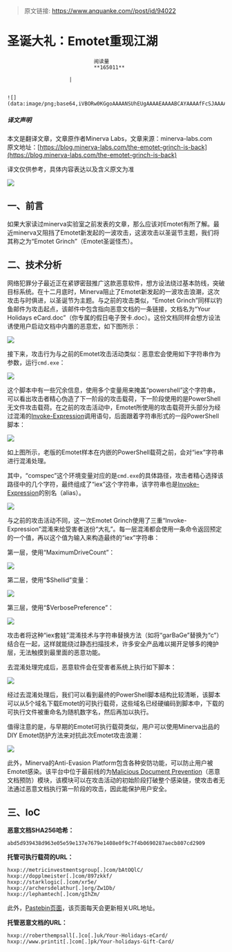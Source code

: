 > 原文链接: https://www.anquanke.com//post/id/94022 


# 圣诞大礼：Emotet重现江湖


                                阅读量   
                                **165011**
                            
                        |
                        
                                                                                                                                    ![](data:image/png;base64,iVBORw0KGgoAAAANSUhEUgAAAAEAAAABCAYAAAAfFcSJAAAAAXNSR0IArs4c6QAAAARnQU1BAACxjwv8YQUAAAAJcEhZcwAADsQAAA7EAZUrDhsAAAANSURBVBhXYzh8+PB/AAffA0nNPuCLAAAAAElFTkSuQmCC)
                                                                                            



##### 译文声明

本文是翻译文章，文章原作者Minerva Labs，文章来源：minerva-labs.com
                                <br>原文地址：[https://blog.minerva-labs.com/the-emotet-grinch-is-back](https://blog.minerva-labs.com/the-emotet-grinch-is-back)

译文仅供参考，具体内容表达以及含义原文为准

[![](https://p1.ssl.qhimg.com/t016a51783f1267ed7e.png)](https://p1.ssl.qhimg.com/t016a51783f1267ed7e.png)



## 一、前言

如果大家读过minerva实验室之前发表的文章，那么应该对Emotet有所了解。最近minerva又阻挡了Emotet新发起的一波攻击，这波攻击以圣诞节主题，我们将其称之为“Emotet Grinch”（Emotet圣诞怪杰）。



## 二、技术分析

网络犯罪分子最近正在紧锣密鼓推广这款恶意软件，想方设法绕过基本防线，突破目标系统。在十二月底时，Minerva阻止了Emotet新发起的一波攻击浪潮，这次攻击与时俱进，以圣诞节为主题。与之前的攻击类似，“Emotet Grinch”同样以钓鱼邮件为攻击起点，该邮件中包含指向恶意文档的一条链接，文档名为“Your Holidays eCard.doc”（你专属的假日电子贺卡.doc）。这份文档同样会想方设法诱使用户启动文档中内置的恶意宏，如下图所示：

[![](https://p1.ssl.qhimg.com/t01dc328708e724b9bd.png)](https://p1.ssl.qhimg.com/t01dc328708e724b9bd.png)

接下来，攻击行为与之前的Emotet攻击活动类似：恶意宏会使用如下字符串作为参数，运行`cmd.exe`：

[![](https://p4.ssl.qhimg.com/t01284bea5ddfc2af88.png)](https://p4.ssl.qhimg.com/t01284bea5ddfc2af88.png)

这个脚本中有一些冗余信息，使用多个变量用来掩盖“powershell”这个字符串，可以看出攻击者精心伪造了下一阶段的攻击载荷，下一阶段使用的是PowerShell无文件攻击载荷。在之前的攻击活动中，Emotet所使用的攻击载荷开头部分为经过混淆的[Invoke-Expression](https://docs.microsoft.com/en-us/powershell/module/microsoft.powershell.utility/invoke-expression?view=powershell-5.1)调用语句，后面跟着字符串形式的一段PowerShell脚本：

[![](https://p3.ssl.qhimg.com/t012bcce265aa3f6c4d.png)](https://p3.ssl.qhimg.com/t012bcce265aa3f6c4d.png)

如上图所示，老版的Emotet样本在内嵌的PowerShell载荷之前，会对“iex”字符串进行混淆处理。

其中，“comspec”这个环境变量对应的是`cmd.exe`的具体路径，攻击者精心选择该路径中的几个字符，最终组成了“iex”这个字符串，该字符串也是[Invoke-Expression](http://ilovepowershell.com/2011/11/03/list-of-top-powershell-alias/)的别名（alias）。

[![](https://p4.ssl.qhimg.com/t01e0d7a62c76e8792f.png)](https://p4.ssl.qhimg.com/t01e0d7a62c76e8792f.png)

与之前的攻击活动不同，这一次Emotet Grinch使用了三重“Invoke-Expression”混淆来给受害者送份“大礼”。每一层混淆都会使用一条命令返回预定的一个值，再以这个值为输入来构造最终的“iex”字符串：

第一层，使用“MaximumDriveCount”：

[![](https://p3.ssl.qhimg.com/t010e0fb58a68ea4ba1.png)](https://p3.ssl.qhimg.com/t010e0fb58a68ea4ba1.png)

第二层，使用“$Shellid”变量：

[![](https://p2.ssl.qhimg.com/t0128424f18de5079f0.png)](https://p2.ssl.qhimg.com/t0128424f18de5079f0.png)

第三层，使用“$VerbosePreference”：

[![](https://p3.ssl.qhimg.com/t01afd844cca4609dba.png)](https://p3.ssl.qhimg.com/t01afd844cca4609dba.png)

攻击者将这种“iex套娃”混淆技术与字符串替换方法（如将“garBaGe”替换为“c”）结合在一起，这样就能绕过静态扫描技术，许多安全产品难以揭开足够多的掩护层，无法触摸到最里面的恶意功能。

去混淆处理完成后，恶意软件会在受害者系统上执行如下脚本：

[![](https://p0.ssl.qhimg.com/t01f31fffaebad9a649.png)](https://p0.ssl.qhimg.com/t01f31fffaebad9a649.png)

经过去混淆处理后，我们可以看到最终的PowerShell脚本结构比较清晰，该脚本可以从5个域名下载Emotet的可执行载荷，这些域名已经硬编码到脚本中，下载的可执行文件被重命名为随机数字名，然后再加以执行。

值得注意的是，与早期的Emotet可执行载荷类似，用户可以使用Minerva出品的DIY Emotet防护方法来对抗此次Emotet攻击浪潮：

[![](https://p5.ssl.qhimg.com/t015f615f38db471511.png)](https://p5.ssl.qhimg.com/t015f615f38db471511.png)

此外，Minerva的Anti-Evasion Platform包含各种安防功能，可以防止用户被Emotet感染。该平台中位于最前线的为[Malicious Document Prevention](https://minerva-labs.com/malicious-document-prevention)（恶意文档预防）模块，该模块可以在攻击活动的初始阶段打破整个感染链，使攻击者无法通过恶意文档执行第一阶段的攻击，因此能保护用户安全。



## 三、IoC

**恶意文档SHA256哈希：**

```
abd5d939438d963e05e59e137e7679e1408e0f9c7f4b0690287aecb807cd2909
```

**托管可执行载荷的URL：**

```
hxxp://metricinvestmentsgroup[.]com/bAtOQlC/
hxxp://dopplmeister[.]com/897zkkf/
hxxp://starklogic[.]com/xr5e/
hxxp://archersdelathur[.]org/Zw1Db/
hxxp://lephamtech[.]com/gIhZm/
```

此外，[Pastebin页面](https://pastebin.com/u/Spacing)，该页面每天会更新相关URL地址。

**托管恶意文档的URL：**

```
hxxp://roberthempsall[.]co[.]uk/Your-Holidays-eCard/
hxxp://www.printit[.]com[.]pk/Your-holidays-Gift-Card/
```
